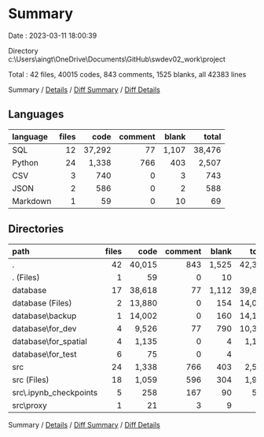 # Summary

Date : 2023-03-11 18:00:39

Directory c:\\Users\\aingt\\OneDrive\\Documents\\GitHub\\swdev02_work\\project

Total : 42 files,  40015 codes, 843 comments, 1525 blanks, all 42383 lines

Summary / [Details](details.md) / [Diff Summary](diff.md) / [Diff Details](diff-details.md)

## Languages
| language | files | code | comment | blank | total |
| :--- | ---: | ---: | ---: | ---: | ---: |
| SQL | 12 | 37,292 | 77 | 1,107 | 38,476 |
| Python | 24 | 1,338 | 766 | 403 | 2,507 |
| CSV | 3 | 740 | 0 | 3 | 743 |
| JSON | 2 | 586 | 0 | 2 | 588 |
| Markdown | 1 | 59 | 0 | 10 | 69 |

## Directories
| path | files | code | comment | blank | total |
| :--- | ---: | ---: | ---: | ---: | ---: |
| . | 42 | 40,015 | 843 | 1,525 | 42,383 |
| . (Files) | 1 | 59 | 0 | 10 | 69 |
| database | 17 | 38,618 | 77 | 1,112 | 39,807 |
| database (Files) | 2 | 13,880 | 0 | 154 | 14,034 |
| database\\backup | 1 | 14,002 | 0 | 160 | 14,162 |
| database\\for_dev | 4 | 9,526 | 77 | 790 | 10,393 |
| database\\for_spatial | 4 | 1,135 | 0 | 4 | 1,139 |
| database\\for_test | 6 | 75 | 0 | 4 | 79 |
| src | 24 | 1,338 | 766 | 403 | 2,507 |
| src (Files) | 18 | 1,059 | 596 | 304 | 1,959 |
| src\\.ipynb_checkpoints | 5 | 258 | 167 | 90 | 515 |
| src\\proxy | 1 | 21 | 3 | 9 | 33 |

Summary / [Details](details.md) / [Diff Summary](diff.md) / [Diff Details](diff-details.md)